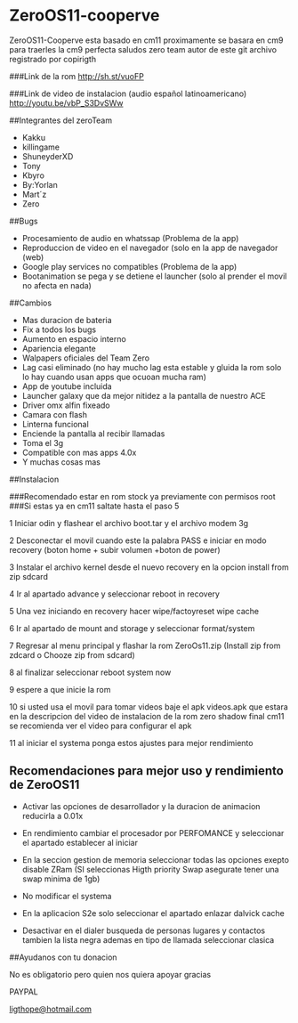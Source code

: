 # ZeroOS11-cooperve

ZeroOS11-Cooperve esta basado en cm11 proximamente se basara en cm9 para traerles la cm9 perfecta saludos
zero team autor de este git
archivo registrado por copirigth

###Link de la rom 
http://sh.st/vuoFP

###Link de video de instalacion (audio español latinoamericano)
http://youtu.be/vbP_S3DvSWw

##Integrantes del zeroTeam 

+ Kakku
+ killingame
+ ShuneyderXD
+ Tony
+ Kbyro
+ By:Yorlan
+ Mart´z
+ Zero



##Bugs 

+ Procesamiento de audio en whatssap (Problema de la app)
+ Reproduccion de video en el navegador (solo en la app de navegador (web)
+ Google play services no compatibles (Problema de la app)
+ Bootanimation se pega y se detiene el launcher (solo al prender el movil no afecta en nada)



##Cambios

+ Mas duracion de bateria
+ Fix a todos los bugs
+ Aumento en espacio interno
+ Apariencia elegante
+ Walpapers oficiales del Team Zero
+ Lag casi eliminado (no hay mucho lag esta estable y gluida la rom solo lo hay cuando usan apps que ocuoan mucha ram)
+ App de youtube incluida
+ Launcher galaxy que da mejor nitidez a la pantalla de nuestro ACE
+ Driver omx alfin fixeado
+ Camara con flash
+ Linterna funcional
+ Enciende la pantalla al recibir llamadas
+ Toma el 3g 
+ Compatible con mas apps 4.0x
+ Y muchas cosas mas


##Instalacion

###Recomendado estar en rom stock ya previamente con permisos root
###Si estas ya en cm11 saltate hasta el paso 5

1 Iniciar odin y flashear el archivo boot.tar y el archivo modem 3g

2 Desconectar el movil cuando este la palabra PASS e iniciar en modo recovery (boton home + subir volumen +boton de power)

3 Instalar el archivo kernel desde el nuevo recovery en la opcion install from zip sdcard

4 Ir al apartado advance y seleccionar reboot in recovery

5 Una vez iniciando en recovery hacer wipe/factoyreset wipe cache

6 Ir al apartado de mount and storage y seleccionar format/system

7 Regresar al menu principal y flashar la rom ZeroOs11.zip (Install zip from zdcard o Chooze zip from sdcard)

8 al finalizar seleccionar reboot system now

9 espere a que inicie la rom

10 si usted usa el movil para tomar videos baje el apk videos.apk que estara en la descripcion del video de instalacion de la rom zero shadow final cm11 se recomienda ver el video para configurar el apk

11 al iniciar el systema ponga estos ajustes para mejor rendimiento

## Recomendaciones para mejor uso y rendimiento de ZeroOS11

+ Activar las opciones de desarrollador y la duracion de animacion reducirla a 0.01x

+ En rendimiento cambiar el procesador por PERFOMANCE y seleccionar el apartado establecer al iniciar

+ En la seccion gestion de memoria seleccionar todas las opciones exepto disable ZRam (SI seleccionas Higth priority Swap asegurate tener una swap minima de 1gb)

+ No modificar el systema 

+ En la aplicacion S2e solo seleccionar el apartado enlazar dalvick cache

+ Desactivar en el dialer busqueda de personas lugares y contactos tambien la lista negra ademas en tipo de llamada seleccionar clasica

##Ayudanos con tu donacion

No es obligatorio pero quien nos quiera apoyar gracias

PAYPAL

ligthope@hotmail.com
